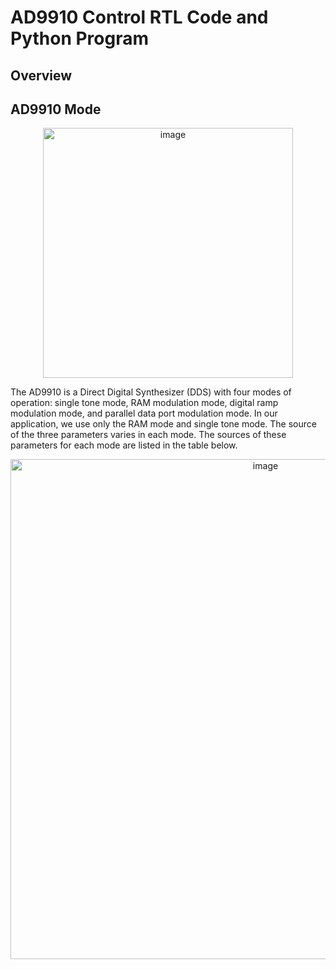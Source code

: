 # AD9910 Control RTL Code and Python Program
## Overview
## AD9910 Mode
<p align="center">
<img width="400" alt="image" src="https://github.com/snu-quiqcl/AD9910/assets/49219392/da0ba270-7747-424f-ae02-270ed74c487d">
</p>

The AD9910 is a Direct Digital Synthesizer (DDS) with four modes of operation: single tone mode, RAM modulation mode, digital ramp modulation mode, and parallel data port modulation mode. In our application, we use only the RAM mode and single tone mode. The source of the three parameters varies in each mode. The sources of these parameters for each mode are listed in the table below.

<p align="center">
<img width="800" alt="image" src="https://github.com/snu-quiqcl/AD9910/assets/49219392/6d76c9e5-990b-4a71-9c0e-d9e8f268060b">
</p>

